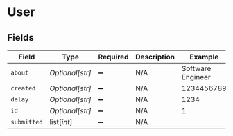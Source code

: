 # User


## Fields

| Field              | Type               | Required           | Description        | Example            |
| ------------------ | ------------------ | ------------------ | ------------------ | ------------------ |
| `about`            | *Optional[str]*    | :heavy_minus_sign: | N/A                | Software Engineer  |
| `created`          | *Optional[str]*    | :heavy_minus_sign: | N/A                | 1234456789         |
| `delay`            | *Optional[str]*    | :heavy_minus_sign: | N/A                | 1234               |
| `id`               | *Optional[str]*    | :heavy_minus_sign: | N/A                | 1                  |
| `submitted`        | list[*int*]        | :heavy_minus_sign: | N/A                |                    |